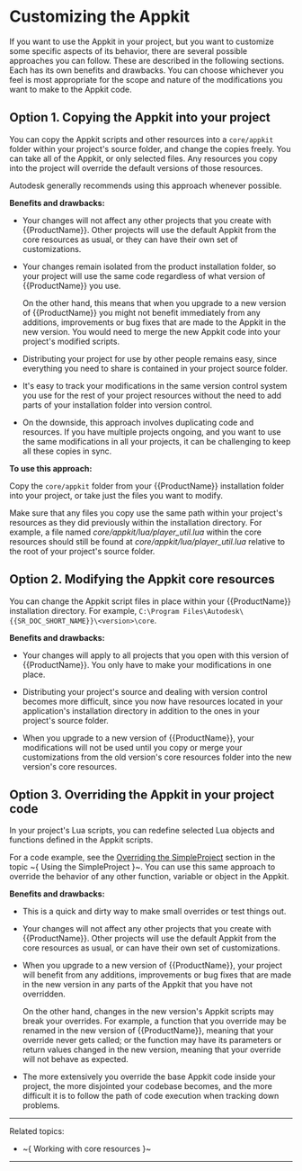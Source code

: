 # Customizing the Appkit

If you want to use the Appkit in your project, but you want to customize some specific aspects of its behavior, there are several possible approaches you can follow. These are described in the following sections. Each has its own benefits and drawbacks. You can choose whichever you feel is most appropriate for the scope and nature of the modifications you want to make to the Appkit code.

## Option 1. Copying the Appkit into your project

You can copy the Appkit scripts and other resources into a `core/appkit` folder within your project's source folder, and change the copies freely. You can take all of the Appkit, or only selected files. Any resources you copy into the project will override the default versions of those resources.

Autodesk generally recommends using this approach whenever possible.

**Benefits and drawbacks:**

-	Your changes will not affect any other projects that you create with {{ProductName}}. Other projects will use the default Appkit from the core resources as usual, or they can have their own set of customizations.

-	Your changes remain isolated from the product installation folder, so your project will use the same code regardless of what version of {{ProductName}} you use.

	On the other hand, this means that when you upgrade to a new version of {{ProductName}} you might not benefit immediately from any additions, improvements or bug fixes that are made to the Appkit in the new version. You would need to merge the new Appkit code into your project's modified scripts.

-	Distributing your project for use by other people remains easy, since everything you need to share is contained in your project source folder.

-	It's easy to track your modifications in the same version control system you use for the rest of your project resources without the need to add parts of your installation folder into version control.

-	On the downside, this approach involves duplicating code and resources. If you have multiple projects ongoing, and you want to use the same modifications in all your projects, it can be challenging to keep all these copies in sync.

**To use this approach:**

Copy the `core/appkit` folder from your {{ProductName}} installation folder into your project, or take just the files you want to modify.

Make sure that any files you copy use the same path within your project's resources as they did previously within the installation directory. For example, a file named *core/appkit/lua/player_util.lua* within the core resources should still be found at *core/appkit/lua/player_util.lua* relative to the root of your project's source folder.

## Option 2. Modifying the Appkit core resources

You can change the Appkit script files in place within your {{ProductName}} installation directory. For example, `C:\Program Files\Autodesk\{{SR_DOC_SHORT_NAME}}\<version>\core`.

**Benefits and drawbacks:**

-	Your changes will apply to all projects that you open with this version of {{ProductName}}. You only have to make your modifications in one place.

-	Distributing your project's source and dealing with version control becomes more difficult, since you now have resources located in your application's installation directory in addition to the ones in your project's source folder.

-	When you upgrade to a new version of {{ProductName}}, your modifications will not be used until you copy or merge your customizations from the old version's core resources folder into the new version's core resources.

## Option 3. Overriding the Appkit in your project code

In your project's Lua scripts, you can redefine selected Lua objects and functions defined in the Appkit scripts.

For a code example, see the [Overriding the SimpleProject](using_simpleproject.html#overriding-the-simpleproject) section in the topic ~{ Using the SimpleProject }~. You can use this same approach to override the behavior of any other function, variable or object in the Appkit.

**Benefits and drawbacks:**

-	This is a quick and dirty way to make small overrides or test things out.

-	Your changes will not affect any other projects that you create with {{ProductName}}. Other projects will use the default Appkit from the core resources as usual, or can have their own set of customizations.

-	When you upgrade to a new version of {{ProductName}}, your project will benefit from any additions, improvements or bug fixes that are made in the new version in any parts of the Appkit that you have not overridden.

 	On the other hand, changes in the new version's Appkit scripts may break your overrides. For example, a function that you override may be renamed in the new version of {{ProductName}}, meaning that your override never gets called; or the function may have its parameters or return values changed in the new version, meaning that your override will not behave as expected.

-	The more extensively you override the base Appkit code inside your project, the more disjointed your codebase becomes, and the more difficult it is to follow the path of code execution when tracking down problems.

---
Related topics:
-	~{ Working with core resources }~

---
